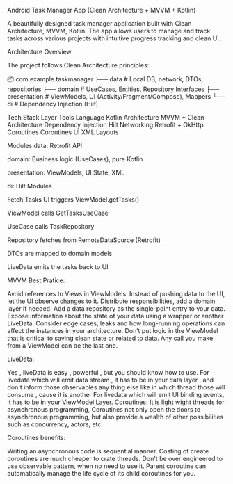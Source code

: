 Android Task Manager App (Clean Architecture + MVVM + Kotlin)

A beautifully designed task manager application built with Clean Architecture, MVVM, Kotlin. The app allows users to manage and track tasks across various projects with intuitive progress tracking and clean UI.

Architecture Overview

The project follows Clean Architecture principles:

📦 com.example.taskmanager
├── data                # Local DB, network, DTOs, repositories
├── domain              # UseCases, Entities, Repository Interfaces
├── presentation        # ViewModels, UI (Activity/Fragment/Compose), Mappers
└── di                  # Dependency Injection (Hilt)

Tech Stack
Layer	      Tools
Language   	Kotlin
Architecture	MVVM + Clean Architecture
Dependency   Injection	Hilt
Networking	Retrofit + OkHttp
Coroutines	Coroutines
UI	        XML Layouts

Modules
data: Retrofit API

domain: Business logic (UseCases), pure Kotlin

presentation: ViewModels, UI State, XML

di: Hilt Modules


Fetch Tasks
UI triggers ViewModel.getTasks()

ViewModel calls GetTasksUseCase

UseCase calls TaskRepository

Repository fetches from RemoteDataSource (Retrofit)

DTOs are mapped to domain models

LiveData emits the tasks back to UI


MVVM Best Pratice:

Avoid references to Views in ViewModels.
Instead of pushing data to the UI, let the UI observe changes to it.
Distribute responsibilities, add a domain layer if needed.
Add a data repository as the single-point entry to your data.
Expose information about the state of your data using a wrapper or another LiveData.
Consider edge cases, leaks and how long-running operations can affect the instances in your architecture.
Don’t put logic in the ViewModel that is critical to saving clean state or related to data. Any call you make from a ViewModel can be the last one.

LiveData:

Yes , liveData is easy , powerful , but you should know how to use.
For livedate which will emit data stream , it has to be in your data layer , and don't inform those observables any thing else like in which thread those will consume , cause it is another
For livedata which will emit UI binding events, it has to be in your ViewModel Layer.
Coroutines:
It is light wight threads for asynchronous programming, Coroutines not only open the doors to asynchronous programming, but also provide a wealth of other possibilities such as concurrency, actors, etc.

Coroutines benefits:

Writing an asynchronous code is sequential manner.
Costing of create coroutines are much cheaper to crate threads.
Don't be over engineered to use observable pattern, when no need to use it.
Parent coroutine can automatically manage the life cycle of its child coroutines for you.
